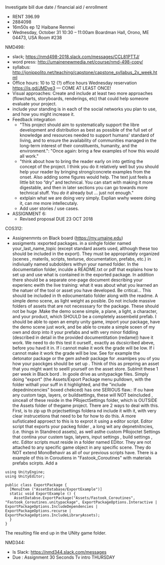 Investigate bill due date / financial aid / enrollment

- RENT 396.99
- 2884098
- 16m50s ep 12 Haibane Renmei
- Wednesday, October 31
10:30 – 11:00am
Boardman Hall, Orono, ME 04473, USA Room #238

NMD498:
- slack; https://nmd498-2018.slack.com/messages/CCL81PTTJ/
- word press: http://umainenewmedia.net/course/nmd-498-copy/
- syllabus: http://jonippolito.net/teaching/capstone/capstone_syllabus_2x_week.html
- Office hours: 10 to 12 (?) office hours Wednesday reservation https://is.gd/JMDye3 — COME AT LEAST ONCE!
- Visual approaches: Create and include at least two more approaches (flowcharts, storyboards, renderings, etc) that could help someone evaluate your project.
- include your standing is in each of the social networks you plan to use, and how you might increase it. 
- Feedback integration
  - "This project should aim to systematically support the libre development and distribution as best as possible of the full set of knowledge and resources needed to support humans' standard of living, and to ensure the availability of communities managed in the long-term interest of their constituents, humanity, and the environment.": "Once again: bring a few examples of how this would all work."
  - "think about how to bring the reader early on into getting the concept of the project. I think you do it relatively well but you should help your reader by bringing strong/concrete examples from the onset. Also adding some figures would help. The text just feels a little bit too “dry” and technical. You can start with making it more digestable, and then in later sections you can go towards more technical stuff. You *do it* already but … just not enough."
  - extplain what we are doing very simply. Explian wwhy weere doing it, can me more intellecutaly.
  - Add user stories / use cases.
- ASSIGNMENT 6:
  - Revised proposal DUE 23 OCT 2018

COS312: 
- Assignenmnts on Black board (https://my.umaine.edu)
- assigments :exported packages. in a sinhgle folder named your_last_name_topic (except standard assets used, although these too should be included in the export). They must be appropriately organized (scenes , materils, scripts, texturse, documentation, prefabs, etc.) in indiviually named subdolders withyn your named folder. In the documentation folder, inculde a README.txt or pdf that explains how to set up and use what is contained in the exported package. In addition there should be a separate one-page document describing your experienc ewith the live training: what it was about what you learned an the natuer of the tool or asset you have developed. Be critical... This should be included in th edocumentatio folder along with the readme. A simple demo scene, as light weight as posible. Do not include massive folders of assets that are not necesssary for the package. These should not be huge .Make the demo scene simple, a plane, a light, a character, and your product, which SHOULD be a completely assembeld prefab. I should be able to open an empty unity game, import your package, have the demo scene just work, and be able to create a simple sceen of my own and dorp into it your prefabs and with very minor fiddling (described in detail in the provided documentitation (redame)) have it work. We need to do this test it ourself., exactly as dscsicribed abeve, before you havd it in. If i cannot make it work the grade will be low. If i cannot make it work the grade will be low. See for example the detonator package or the gem ashedr package for .examlpes you of you how your paockges should be set up . Think of this as prepring an asset that you might want to seelll yourself on the asset store. Sublmit these 1 per week in Black bord . In  goole drive as unitypackge files. Simply doing "export" (the Assets/Export Package menu pulldown, with the folder withall your suff in it highlighted, and the "include depednincencies" boxed chekced) has one SERIOUS flaw.: If ou have any custom tags, layers, or buildsettings, these will NOT beincluded , sinceall of these reside in the PRojectSettings folder, which is OUTSIDE the Assets folder of thegame project. There are 2 ways to deal with this. First, is to zip up th prjectsettings foldera nd include it with it, with very clear instrucetions that need to be for how to do this. A more sufisticated approect to this is to exprot it using a editor script. Editor script that exports your packeg folder , a long wit any depnetnitncies, (i.e. things in Standrecd assets), as well asthe custom PRojoctet Settings that contina your custem tags, latyers, input settings , build settings , etc. Editor scripts must reside in a folder named EDitor. They are not attached to any specific game object in any specific scene. They do NOT extend MonoBehavir as all of our previous scripts have.  There is a example of this in Coroutiens in "Fastook_Coroutines" with materials prefabs scirpts. Add a 

```
using UnityEngine;
using UnityEditor;

public class ExportPackage {
  [MenuItem ("AssetDatabase/ExportExample")]
  static void ExportExample () {
    AssetDatabse.ExportPackage("Assets/Fastook_Coroutines", "Fastook_Coroutines.unitypackage", ExportPackageOptions.Interactive | ExportPackageOptions.IncludeDependencies | ExportPackageOptions.recurse | ExportPackageOptions.IncludeLibraryAssets);
  }
}
```

The resulting file end up in the UNity game folder.

NMD344:
- Is Slack: https://nmd344.slack.com/messages
- Due : Assignment 30 Seconds Tv intro THURSDAY
